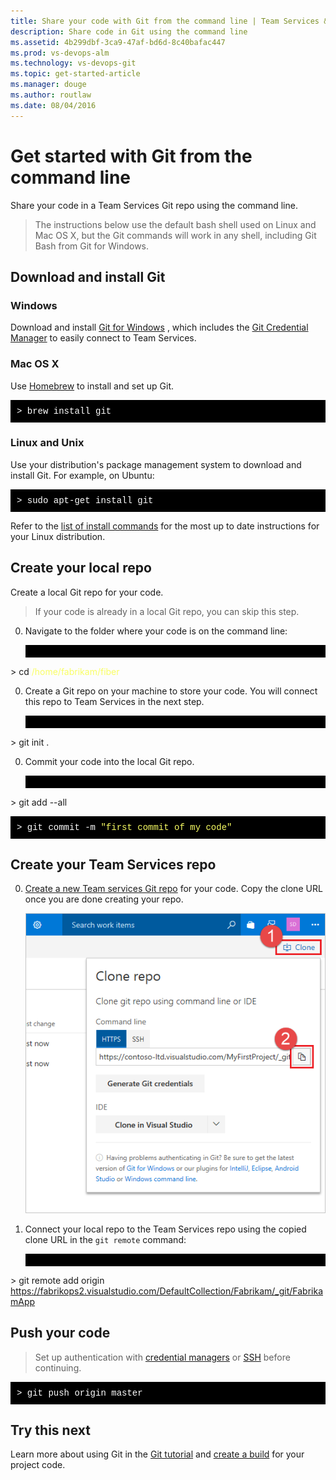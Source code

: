 ```yaml
---
title: Share your code with Git from the command line | Team Services & TFS
description: Share code in Git using the command line
ms.assetid: 4b299dbf-3ca9-47af-bd6d-8c40bafac447
ms.prod: vs-devops-alm
ms.technology: vs-devops-git
ms.topic: get-started-article
ms.manager: douge
ms.author: routlaw
ms.date: 08/04/2016
---
```


# Get started with Git from the command line

Share your code in a Team Services Git repo using the command line.

> The instructions below use the default bash shell used on Linux and Mac OS X, but the Git commands will work in any shell, including Git Bash from Git for Windows.

## Download and install Git

### Windows

Download and install [Git for Windows](https://git-scm.com/download/win) , which includes the [Git Credential Manager](set-up-credential-managers.md) to 
easily connect to Team Services. 

### Mac OS X

Use [Homebrew](http://brew.sh/) to install and set up Git.

<pre style="color:white;background-color:black;font-family:Consolas,Courier,monospace;padding:10px">
&gt; brew install git</pre>

### Linux and Unix

Use your distribution's package management system to download and install Git. For example, on Ubuntu:

<pre style="color:white;background-color:black;font-family:Consolas,Courier,monospace;padding:10px">
&gt; sudo apt-get install git</pre>

Refer to the [list of install commands](https://git-scm.com/download/linux) for the most up to date instructions for your Linux distribution.

## Create your local repo

Create a local Git repo for your code. 

> If your code is already in a local Git repo, you can skip this step.

0. Navigate to the folder where your code is on the command line:

   <pre style="color:white;background-color:black;font-family:Consolas,Courier,monospace;padding:10px">
&gt; cd <font color="#F9FE64">/home/fabrikam/fiber</font></pre>

0. Create a Git repo on your machine to store your code. You will connect this repo to Team Services in the next step.

   <pre style="color:white;background-color:black;font-family:Consolas,Courier,monospace;padding:10px">
&gt; git init .</pre>

0. Commit your code into the local Git repo.

   <pre style="color:white;background-color:black;font-family:Consolas,Courier,monospace;padding:10px">
&gt; git add --all</pre>

   <pre style="color:white;background-color:black;font-family:Consolas,Courier,monospace;padding:10px">
&gt; git commit -m <font color="#F9FE64">"first commit of my code"</font></pre>

## Create your Team Services repo

0. [Create a new Team services Git repo](create-new-repo.md) for your code. Copy the clone URL once you are done creating your repo.

   ![Get the clone URL after creating the team services repo](_img/share-your-code-in-git-cmdline/clone_url.png)

0. Connect your local repo to the Team Services repo using the copied clone URL in the `git remote` command:

   <pre style="color:white;background-color:black;font-family:Consolas,Courier,monospace;padding:10px">
&gt; git remote add origin 
<font color="#F9FE64">https://fabrikops2.visualstudio.com/DefaultCollection/Fabrikam/_git/FabrikamApp</font></pre>


## Push your code 

> Set up authentication with [credential managers](set-up-credential-managers.md) or [SSH](use-ssh-keys-to-authenticate.md) before continuing.

<pre style="color:white;background-color:black;font-family:Consolas,Courier,monospace;padding:10px">
&gt; git push origin master</pre>

## Try this next

Learn more about using Git in the [Git tutorial](tutorial/gitworkflow.md) and [create a build](../build-release/overview.md) for your project code.
